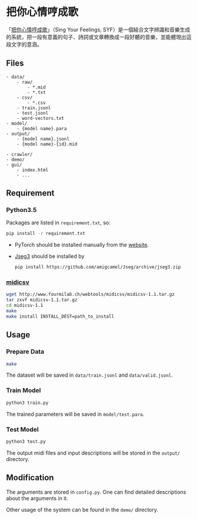 # 把你心情哼成歌

「[把你心情哼成歌](https://vickyliin.github.io/SingYourFeelings/gui/)」（Sing Your Feelings, SYF）是一個結合文字辨識和音樂生成的系統，把一段有意義的句子、詩詞或文章轉換成一段好聽的音樂，並能體現出這段文字的意涵。

## Files
```
- data/
    - raw/
        - *.mid
        - *.txt
    - csv/
        - *.csv
    - train.jsonl
    - test.jsonl
    - word-vectors.txt
- model/
    - {model name}.para
- output/
    - {model name}.jsonl
    - {model name}-{id}.mid
 
- crawler/
- demo/
- gui/
    - index.html
    - ...
```

## Requirement

### Python3.5

Packages are listed in `requirement.txt`, so:
```bash
pip install -r requirement.txt
```

- PyTorch should be installed manually from the [website](http://pytorch.org/).

- [Jseg3](https://github.com/amigcamel/Jseg/tree/jseg3) should be installed by 

    ```bash
    pip install https://github.com/amigcamel/Jseg/archive/jseg3.zip
    ```

### [midicsv](http://www.fourmilab.ch/webtools/midicsv/)

```bash
wget http://www.fourmilab.ch/webtools/midicsv/midicsv-1.1.tar.gz
tar zxvf midicsv-1.1.tar.gz
cd midicsv-1.1
make
make install INSTALL_DEST=path_to_install
```

## Usage

### Prepare Data

```bash
make
```

The dataset will be saved in `data/train.jsonl` and `data/valid.jsonl`.
    
### Train Model

```bash
python3 train.py
```

The trained parameters will be saved in `model/test.para`.

### Test Model

```bash
python3 test.py
```

The output midi files and input descriptions will be stored in the `output/` directory.

## Modification

The arguments are stored in `config.py`. One can find detailed descriptions about the arguments in it.

Other usage of the system can be found in the `demo/` directory.


